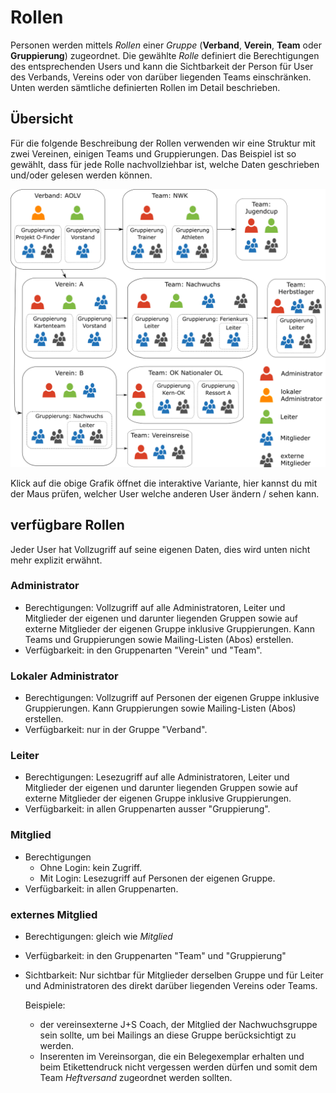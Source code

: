 # Rollen
Personen werden mittels _Rollen_ einer _Gruppe_ (**Verband**, **Verein**,
**Team** oder **Gruppierung**) zugeordnet. Die gewählte _Rolle_ definiert die
Berechtigungen des entsprechenden Users und kann die Sichtbarkeit der Person für
User des Verbands, Vereins oder von darüber liegenden Teams einschränken. Unten
werden sämtliche definierten Rollen im Detail beschrieben.

## Übersicht
Für die folgende Beschreibung der Rollen verwenden wir eine Struktur mit zwei
Vereinen, einigen Teams und Gruppierungen. Das Beispiel ist so gewählt, dass
für jede Rolle nachvollziehbar ist, welche Daten geschrieben und/oder gelesen
werden können.

[![Gruppen und Rollen](groups_roles.png)](https://adressen.aolv.ch/assets/groups_roles.svg)

Klick auf die obige Grafik öffnet die interaktive Variante, hier kannst du mit
der Maus prüfen, welcher User welche anderen User ändern / sehen kann.

## verfügbare Rollen
Jeder User hat Vollzugriff auf seine eigenen Daten, dies wird unten nicht mehr
explizit erwähnt.

### Administrator
* Berechtigungen: Vollzugriff auf alle Administratoren, Leiter und Mitglieder
  der eigenen und darunter liegenden Gruppen sowie auf externe Mitglieder der
  eigenen Gruppe inklusive Gruppierungen. Kann Teams und Gruppierungen sowie
  Mailing-Listen (Abos) erstellen.
* Verfügbarkeit: in den Gruppenarten "Verein" und "Team".

### Lokaler Administrator
* Berechtigungen: Vollzugriff auf Personen der eigenen Gruppe inklusive 
  Gruppierungen. Kann Gruppierungen sowie Mailing-Listen (Abos) erstellen.
* Verfügbarkeit: nur in der Gruppe "Verband".

### Leiter
* Berechtigungen: Lesezugriff auf alle Administratoren, Leiter und Mitglieder
  der eigenen und darunter liegenden Gruppen sowie auf externe Mitglieder der
  eigenen Gruppe inklusive Gruppierungen.
* Verfügbarkeit: in allen Gruppenarten ausser "Gruppierung".

### Mitglied
* Berechtigungen
  * Ohne Login: kein Zugriff.
  * Mit Login: Lesezugriff auf Personen der eigenen Gruppe.
* Verfügbarkeit: in allen Gruppenarten.

### externes Mitglied
* Berechtigungen: gleich wie _Mitglied_
* Verfügbarkeit: in den Gruppenarten "Team" und "Gruppierung"
* Sichtbarkeit: Nur sichtbar für Mitglieder derselben Gruppe und für Leiter und
  Administratoren des direkt darüber liegenden Vereins oder Teams.
  
  Beispiele:
  * der vereinsexterne J+S Coach, der Mitglied der Nachwuchsgruppe sein sollte,
    um bei Mailings an diese Gruppe berücksichtigt zu werden.
  * Inserenten im Vereinsorgan, die ein Belegexemplar erhalten und beim
    Etikettendruck nicht vergessen werden dürfen und somit dem Team
    _Heftversand_ zugeordnet werden sollten.
